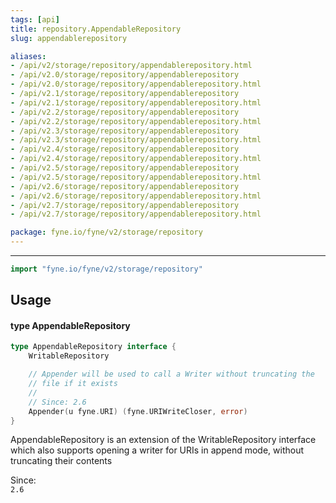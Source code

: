 ```yaml
---
tags: [api]
title: repository.AppendableRepository
slug: appendablerepository

aliases:
- /api/v2/storage/repository/appendablerepository.html
- /api/v2.0/storage/repository/appendablerepository
- /api/v2.0/storage/repository/appendablerepository.html
- /api/v2.1/storage/repository/appendablerepository
- /api/v2.1/storage/repository/appendablerepository.html
- /api/v2.2/storage/repository/appendablerepository
- /api/v2.2/storage/repository/appendablerepository.html
- /api/v2.3/storage/repository/appendablerepository
- /api/v2.3/storage/repository/appendablerepository.html
- /api/v2.4/storage/repository/appendablerepository
- /api/v2.4/storage/repository/appendablerepository.html
- /api/v2.5/storage/repository/appendablerepository
- /api/v2.5/storage/repository/appendablerepository.html
- /api/v2.6/storage/repository/appendablerepository
- /api/v2.6/storage/repository/appendablerepository.html
- /api/v2.7/storage/repository/appendablerepository
- /api/v2.7/storage/repository/appendablerepository.html

package: fyne.io/fyne/v2/storage/repository
---
```



---
```go
import "fyne.io/fyne/v2/storage/repository"
```

## Usage

#### type AppendableRepository

```go
type AppendableRepository interface {
	WritableRepository

	// Appender will be used to call a Writer without truncating the
	// file if it exists
	//
	// Since: 2.6
	Appender(u fyne.URI) (fyne.URIWriteCloser, error)
}
```

AppendableRepository is an extension of the WritableRepository interface which also supports opening a writer for URIs in append mode, without truncating their contents


<div class="since">Since: <code>
2.6</code></div>
